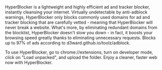 HyperBlocker is a lightweight and highly efficient ad and tracker blocker, instantly cleansing your internet. Virtually undetectable by anti-adblock warnings, HyperBlocker only blocks commonly used domains for ad and tracker blocking that are carefully vetted - meaning that HyperBlocker will never break a website. What's more, by eliminating redundant domains from the blocklist, HyperBlocker doesn't slow you down - in fact, it boosts your browsing speed greatly thanks to eliminating unnecessary requests. Blocks up to 97% of ads according to d3ward.github.io/toolz/adblock.

To use HyperBlocker, go to chrome://extensions, turn on developer mode, click on "Load unpacked", and upload the folder. Enjoy a cleaner, faster web now with HyperBlocker.

